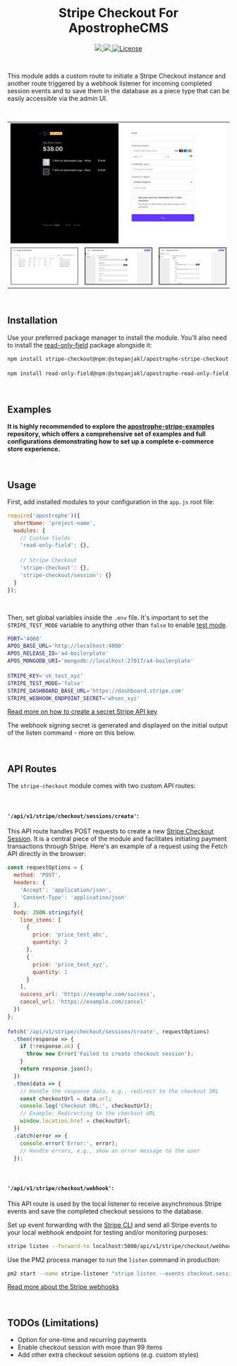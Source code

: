 <div align="center">
    <h1>
        Stripe Checkout For ApostropheCMS
    </h1>
    <p>
        <a aria-label="Apostrophe logo" href="https://v3.docs.apostrophecms.org">
            <img src="https://img.shields.io/badge/MADE%20FOR%20APOSTROPHECMS-000000.svg?style=for-the-badge&logo=Apostrophe&labelColor=6516dd">
        </a>
        <a aria-label="Personal logo" href="https://stepanjakl.com">
            <img src="https://img.shields.io/badge/STEPANJAKL.COM%20-000000.svg?style=for-the-badge&labelColor=EED500&logo=data:image/svg+xml;base64,PHN2ZyB4bWxucz0iaHR0cDovL3d3dy53My5vcmcvMjAwMC9zdmciIHZpZXdCb3g9IjAgMCAyMCAyMCI+PHBhdGggZmlsbD0iIzAwMDAwMCIgZD0iTTAgMTV2NWgyMFY3LjVIMHY1aDE1LjA1VjE1SDBaTTIwIDBIMHY1aDIwVjBaIiAvPjwvc3ZnPg==">
        </a>
        <a aria-label="License"
           href="https://github.com/apostrophecms/module-template/blob/main/LICENSE.md">
            <img alt="License"
                 src="https://img.shields.io/static/v1?style=for-the-badge&labelColor=000000&label=License&message=MIT&color=3DA639">
        </a>
    </p>
</div>

<br>

This module adds a custom route to initiate a Stripe Checkout instance and another route triggered by a webhook listener for incoming completed session events and to save them in the database as a piece type that can be easily accessible via the admin UI.

<br>

<table>
    <tr>
        <td colspan="3"><a href="./public/images/checkout.png" target="_blank"><img src="./public/images/checkout.png" alt="Checkout"></a></td>
    </tr>
    <tr>
        <td><a href="./public/images/admin-1.png"><img src="./public/images/admin-1.png" alt="Admin UI 1"></a></td>
        <td><a href="./public/images/admin-2.png"><img src="./public/images/admin-2.png" alt="Admin UI 2"></a></td>
        <td><a href="./public/images/admin-3.png"><img src="./public/images/admin-3.png" alt="Admin UI 3"></a></td>
    </tr>
</table>

<br>

## Installation

Use your preferred package manager to install the module. You'll also need to install the [read-only-field](https://github.com/) package alongside it:

```zsh
npm install stripe-checkout@npm:@stepanjakl/apostrophe-stripe-checkout

npm install read-only-field@npm:@stepanjakl/apostrophe-read-only-field
```

<br>

## Examples

**It is highly recommended to explore the [apostrophe-stripe-examples](https://github.com/stepanjakl/apostrophe-stripe-examples) repository, which offers a comprehensive set of examples and full configurations demonstrating how to set up a complete e-commerce store experience.**

<br>

## Usage

First, add installed modules to your configuration in the `app.js` root file:

```js
require('apostrophe')({
  shortName: 'project-name',
  modules: {
    // Custom fields
    'read-only-field': {},

    // Stripe Checkout
    'stripe-checkout': {},
    'stripe-checkout/session': {}
  }
});
```

<br>

Then, set global variables inside the `.env` file. It's important to set the `STRIPE_TEST_MODE` variable to anything other than `false` to enable [test mode](https://docs.stripe.com/test-mode).

```zsh
PORT='4000'
APOS_BASE_URL='http://localhost:4000'
APOS_RELEASE_ID='a4-boilerplate'
APOS_MONGODB_URI='mongodb://localhost:27017/a4-boilerplate'

STRIPE_KEY='sk_test_xyz'
STRIPE_TEST_MODE='false'
STRIPE_DASHBOARD_BASE_URL='https://dashboard.stripe.com'
STRIPE_WEBHOOK_ENDPOINT_SECRET='whsec_xyz'
```

[Read more on how to create a secret Stripe API key](https://docs.stripe.com/keys#create-api-secret-key)

The webhook signing secret is generated and displayed on the initial output of the listen command - more on this below.

<br>

## API Routes

The `stripe-checkout` module comes with two custom API routes:

<br>

#### `'/api/v1/stripe/checkout/sessions/create'`:

This API route handles POST requests to create a new [Stripe Checkout Session](https://docs.stripe.com/payments/checkout/how-checkout-works). It is a central piece of the module and facilitates initiating payment transactions through Stripe. Here's an example of a request using the Fetch API directly in the browser:

```javascript
const requestOptions = {
  method: 'POST',
  headers: {
    'Accept': 'application/json',
    'Content-Type': 'application/json'
  },
  body: JSON.stringify({
    line_items: [
      {
        price: 'price_test_abc',
        quantity: 2
      },
      {
        price: 'price_test_xyz',
        quantity: 1
      }
    ],
    success_url: 'https://example.com/success',
    cancel_url: 'https://example.com/cancel'
  })
};

fetch('/api/v1/stripe/checkout/sessions/create', requestOptions)
  .then(response => {
    if (!response.ok) {
      throw new Error('Failed to create checkout session');
    }
    return response.json();
  })
  .then(data => {
    // Handle the response data, e.g., redirect to the checkout URL
    const checkoutUrl = data.url;
    console.log('Checkout URL:', checkoutUrl);
    // Example: Redirecting to the checkout URL
    window.location.href = checkoutUrl;
  })
  .catch(error => {
    console.error('Error:', error);
    // Handle errors, e.g., show an error message to the user
  });
```

<br>

#### `'/api/v1/stripe/checkout/webhook'`:

This API route is used by the local listener to receive asynchronous Stripe events and save the completed checkout sessions to the database.

Set up event forwarding with the [Stripe CLI](https://docs.stripe.com/stripe-cli) and send all Stripe events to your local webhook endpoint for testing and/or monitoring purposes:

```zsh
stripe listen --forward-to localhost:5000/api/v1/stripe/checkout/webhook
```

Use the PM2 process manager to run the `listen` command in production:

```zsh
pm2 start --name stripe-listener "stripe listen --events checkout.session.completed --forward-to localhost:5000/api/v1/stripe/checkout/webhook"
```

[Read more about the Stripe webhooks](https://docs.stripe.com/webhooks/quickstart)

<br>

## TODOs (Limitations)

- Option for one-time and recurring payments
- Enable checkout session with more than 99 items
- Add other extra checkout session options (e.g. custom styles)
